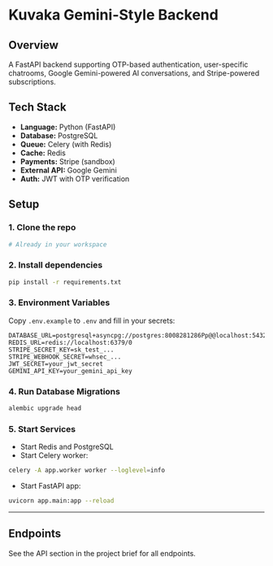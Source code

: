 # Kuvaka Gemini-Style Backend

## Overview
A FastAPI backend supporting OTP-based authentication, user-specific chatrooms, Google Gemini-powered AI conversations, and Stripe-powered subscriptions.

## Tech Stack
- **Language:** Python (FastAPI)
- **Database:** PostgreSQL
- **Queue:** Celery (with Redis)
- **Cache:** Redis
- **Payments:** Stripe (sandbox)
- **External API:** Google Gemini
- **Auth:** JWT with OTP verification

## Setup

### 1. Clone the repo
```bash
# Already in your workspace
```

### 2. Install dependencies
```bash
pip install -r requirements.txt
```

### 3. Environment Variables
Copy `.env.example` to `.env` and fill in your secrets:

```
DATABASE_URL=postgresql+asyncpg://postgres:8008281286Pp@@localhost:5432/kuvaka
REDIS_URL=redis://localhost:6379/0
STRIPE_SECRET_KEY=sk_test_...
STRIPE_WEBHOOK_SECRET=whsec_...
JWT_SECRET=your_jwt_secret
GEMINI_API_KEY=your_gemini_api_key
```

### 4. Run Database Migrations
```bash
alembic upgrade head
```

### 5. Start Services
- Start Redis and PostgreSQL
- Start Celery worker:
```bash
celery -A app.worker worker --loglevel=info
```
- Start FastAPI app:
```bash
uvicorn app.main:app --reload
```

---

## Endpoints
See the API section in the project brief for all endpoints. 